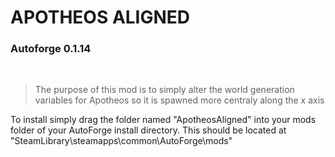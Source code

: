 # APOTHEOS ALIGNED

### Autoforge 0.1.14

<br>

> The purpose of this mod is to simply alter the world generation variables for Apotheos so it is spawned more centraly along the x axis



To install simply drag the folder named "ApotheosAligned" into your mods folder of your AutoForge install directory. This should be located at "SteamLibrary\steamapps\common\AutoForge\mods"
